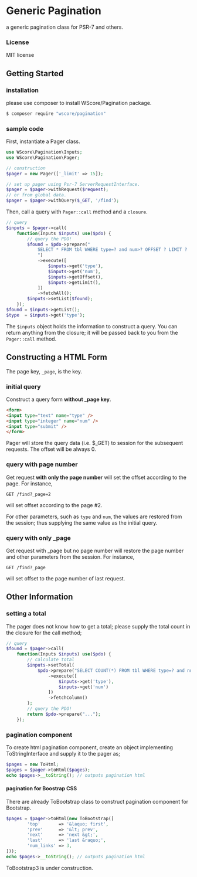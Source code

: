 Generic Pagination
================

a generic pagination class for PSR-7 and others. 

### License

MIT license

Getting Started
----

### installation

please use composer to install WScore/Pagination package. 

```sh
$ composer require "wscore/pagination"
```


### sample code

First, instantiate a Pager class. 

```php
use WScore\Pagination\Inputs;
use WScore\Pagination\Pager;

// construction
$pager = new Pager(['_limit' => 15]);

// set up pager using Psr-7 ServerRequestInterface.
$pager = $pager->withRequest($request);
// or from global data. 
$pager = $pager->withQuery($_GET, '/find');
```

Then, call a query with `Pager::call` method and a `closure`. 

```php
// query 
$inputs = $pager->call(
    function(Inputs $inputs) use($pdo) {
        // query the PDO!
        $found = $pdo->prepare("
            SELECT * FROM tbl WHERE type=? and num>? OFFSET ? LIMIT ?
            ")
            ->execute([
                $inputs->get('type'),
                $inputs->get('num'),
                $inputs->getOffset(),
                $inputs->getLimit(),
            ])
            ->fetchAll();
        $inputs->setList($found);
    });
$found = $inputs->getList();
$type  = $inputs->get('type');
```

The `$inputs` object holds the information to construct a query. You can return anything from the closure; it will be passed back to you from the `Pager::call` method. 


Constructing a HTML Form
-----

The page key, `_page`, is the key. 

### initial query

Construct a query form **without _page key**. 

```html
<form>
<input type="text" name="type" />
<input type="integer" name="num" />
<input type="submit" />
</form>
```

Pager will store the query data (i.e. $_GET) to session for the subsequent requests. The offset will be always 0. 

### query with page number 

Get request **with only the page number** will set the offset according to the page. For instance, 

```
GET /find?_page=2
```

will set offset according to the page #2. 

For other parameters, such as `type` and `num`, the values are restored from the session; thus supplying the same value as the initial query. 

### query with only _page

Get request with _page but no page number will restore the page number and other parameters from the session. For instance, 

```
GET /find?_page
```

will set offset to the page number of last request. 

Other Information
-----

### setting a total

The pager does not know how to get a total; please supply the total count in the closure for the call method; 

```php
// query 
$found = $pager->call(
    function(Inputs $inputs) use($pdo) {
        // calculate total
        $inputs->setTotal(
            $pdo->prepare("SELECT COUNT(*) FROM tbl WHERE type=? and num>? ")
                ->execute([
                    $inputs->get('type'),
                    $inputs->get('num')
                ])
                ->fetchColumn()
        );
        // query the PDO!
        return $pdo->prepare("...");
    });
```


### pagination component

To create html pagination component, create an object implementing ToStringInterface and supply it to the pager as;

```php
$pages = new ToHtml;
$pages = $pager->toHtml($pages);
echo $pages->__toString(); // outputs pagination html
```

#### pagination for Boostrap CSS

There are already ToBootstrap class to construct pagination component for Bootstrap. 

```php
$pages = $pager->toHtml(new ToBootstrap([
        'top'       => '&laquo; first',
        'prev'      => '&lt; prev',
        'next'      => 'next &gt;',
        'last'      => 'last &raquo;',
        'num_links' => 3,
]));
echo $pages->__toString(); // outputs pagination html
```

ToBootstrap3 is under construction. 